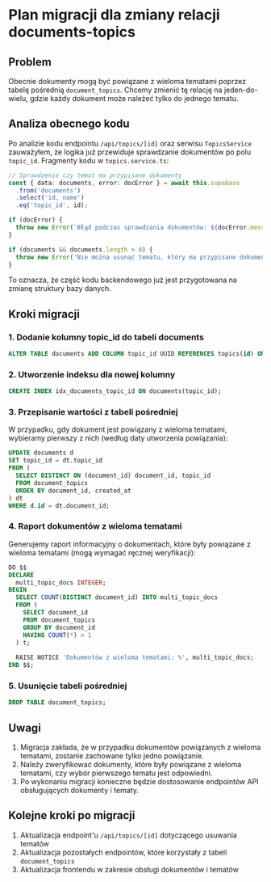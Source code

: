 # Plan migracji dla zmiany relacji documents-topics

## Problem
Obecnie dokumenty mogą być powiązane z wieloma tematami poprzez tabelę pośrednią `document_topics`. Chcemy zmienić tę relację na jeden-do-wielu, gdzie każdy dokument może należeć tylko do jednego tematu.

## Analiza obecnego kodu

Po analizie kodu endpointu `/api/topics/[id]` oraz serwisu `TopicsService` zauważyłem, że logika już przewiduje sprawdzanie dokumentów po polu `topic_id`. Fragmenty kodu w `topics.service.ts`:

```typescript
// Sprawdzenie czy temat ma przypisane dokumenty
const { data: documents, error: docError } = await this.supabase
  .from('documents')
  .select('id, name')
  .eq('topic_id', id);

if (docError) {
  throw new Error(`Błąd podczas sprawdzania dokumentów: ${docError.message}`);
}

if (documents && documents.length > 0) {
  throw new Error('Nie można usunąć tematu, który ma przypisane dokumenty');
}
```

To oznacza, że część kodu backendowego już jest przygotowana na zmianę struktury bazy danych.

## Kroki migracji

### 1. Dodanie kolumny topic_id do tabeli documents
```sql
ALTER TABLE documents ADD COLUMN topic_id UUID REFERENCES topics(id) ON DELETE SET NULL;
```

### 2. Utworzenie indeksu dla nowej kolumny
```sql
CREATE INDEX idx_documents_topic_id ON documents(topic_id);
```

### 3. Przepisanie wartości z tabeli pośredniej
W przypadku, gdy dokument jest powiązany z wieloma tematami, wybieramy pierwszy z nich (według daty utworzenia powiązania):
```sql
UPDATE documents d
SET topic_id = dt.topic_id
FROM (
  SELECT DISTINCT ON (document_id) document_id, topic_id
  FROM document_topics
  ORDER BY document_id, created_at
) dt
WHERE d.id = dt.document_id;
```

### 4. Raport dokumentów z wieloma tematami
Generujemy raport informacyjny o dokumentach, które były powiązane z wieloma tematami (mogą wymagać ręcznej weryfikacji):
```sql
DO $$
DECLARE
  multi_topic_docs INTEGER;
BEGIN
  SELECT COUNT(DISTINCT document_id) INTO multi_topic_docs
  FROM (
    SELECT document_id
    FROM document_topics
    GROUP BY document_id
    HAVING COUNT(*) > 1
  ) t;
  
  RAISE NOTICE 'Dokumentów z wieloma tematami: %', multi_topic_docs;
END $$;
```

### 5. Usunięcie tabeli pośredniej
```sql
DROP TABLE document_topics;
```

## Uwagi
1. Migracja zakłada, że w przypadku dokumentów powiązanych z wieloma tematami, zostanie zachowane tylko jedno powiązanie.
2. Należy zweryfikować dokumenty, które były powiązane z wieloma tematami, czy wybór pierwszego tematu jest odpowiedni.
3. Po wykonaniu migracji konieczne będzie dostosowanie endpointów API obsługujących dokumenty i tematy.

## Kolejne kroki po migracji
1. Aktualizacja endpoint'u `/api/topics/[id]` dotyczącego usuwania tematów
2. Aktualizacja pozostałych endpointów, które korzystały z tabeli `document_topics`
3. Aktualizacja frontendu w zakresie obsługi dokumentów i tematów 